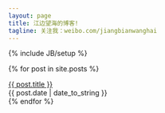 ```yaml
---
layout: page
title: 江边望海的博客!
tagline: 关注我：weibo.com/jiangbianwanghai
---
```

{% include JB/setup %}

{% for post in site.posts %}
<div>
<div class="span10"><a href="{{ BASE_PATH }}{{ post.url }}">{{ post.title }}</a></div>
<div class="span2"><span>{{ post.date | date_to_string }}</span></div>
</div>
{% endfor %}